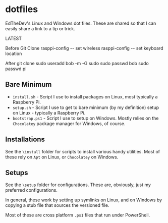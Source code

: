 # dotfiles

EdTheDev's Linux and Windows dot files. These are shared so that I can easily share a link to a tip or trick.

LATEST

Before Git Clone
rasppi-config -- set wireless
rasppi-config -- set keyboard location

After git clone
sudo useradd bob -m -G sudo
sudo passwd bob
sudo passwd pi


## Bare Minimum

+ `install.sh` - Script I use to install packages on Linux, most typically a Raspberry Pi. 
+ `setup.sh` - Script I use to get to bare minimum (by my definition) setup on Linux - typically a Raspberry Pi.
+ `bootstrap.ps1` - Script I use to setup on Windows. Mostly relies on the `Chocolatey` package manager for Windows, of course.

## Installations

See the `\install` folder for scripts to install various handy utilities. Most of these rely on `Apt` on Linux, or `Chocolatey` on Windows.

## Setups

See the `\setup` folder for configurations.
These are, obviously, just my preferred configurations.

In general, these work by setting up symlinks on Linux, and on Windows by copying a stub file that sources the versioned file. 

Most of these are cross platform `.ps1` files that run under PowerShell.

